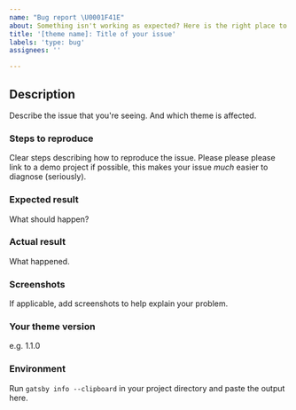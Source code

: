 ```yaml
---
name: "Bug report \U0001F41E"
about: Something isn't working as expected? Here is the right place to report.
title: '[theme name]: Title of your issue'
labels: 'type: bug'
assignees: ''

---
```


<!--
  Please fill out each section below, otherwise your issue will be closed.

  Useful Links:
  - Documentation: https://www.gatsbyjs.org/docs/
  - How to File an Issue: https://www.gatsbyjs.org/contributing/how-to-file-an-issue/

  Before opening a new issue, please search existing issues: https://github.com/factly/dega-themes/issues
-->

## Description

Describe the issue that you're seeing. And which theme is affected.

### Steps to reproduce

Clear steps describing how to reproduce the issue. Please please please link to a demo project if possible, this makes your issue _much_ easier to diagnose (seriously).

### Expected result

What should happen?

### Actual result

What happened.

### Screenshots
If applicable, add screenshots to help explain your problem.
### Your theme version
e.g. 1.1.0
### Environment

Run `gatsby info --clipboard` in your project directory and paste the output here.
